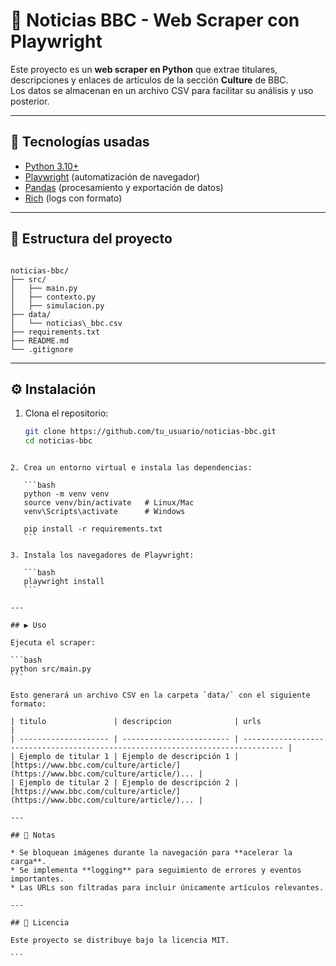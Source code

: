 # 📰 Noticias BBC - Web Scraper con Playwright

Este proyecto es un **web scraper en Python** que extrae titulares, descripciones y enlaces de artículos de la sección **Culture** de BBC.  
Los datos se almacenan en un archivo CSV para facilitar su análisis y uso posterior.

---

## 🚀 Tecnologías usadas
- [Python 3.10+](https://www.python.org/)  
- [Playwright](https://playwright.dev/python/) (automatización de navegador)  
- [Pandas](https://pandas.pydata.org/) (procesamiento y exportación de datos)  
- [Rich](https://github.com/Textualize/rich) (logs con formato)  

---

## 📂 Estructura del proyecto
```

noticias-bbc/
├── src/
│   ├── main.py
│   ├── contexto.py
│   ├── simulacion.py
├── data/
│   └── noticias\_bbc.csv
├── requirements.txt
├── README.md
└── .gitignore

````

---

## ⚙️ Instalación
1. Clona el repositorio:
   ```bash
   git clone https://github.com/tu_usuario/noticias-bbc.git
   cd noticias-bbc
````

2. Crea un entorno virtual e instala las dependencias:

   ```bash
   python -m venv venv
   source venv/bin/activate   # Linux/Mac
   venv\Scripts\activate      # Windows

   pip install -r requirements.txt
   ```

3. Instala los navegadores de Playwright:

   ```bash
   playwright install
   ```

---

## ▶️ Uso

Ejecuta el scraper:

```bash
python src/main.py
```

Esto generará un archivo CSV en la carpeta `data/` con el siguiente formato:

| titulo               | descripcion              | urls                                                                            |
| -------------------- | ------------------------ | ------------------------------------------------------------------------------- |
| Ejemplo de titular 1 | Ejemplo de descripción 1 | [https://www.bbc.com/culture/article/](https://www.bbc.com/culture/article/)... |
| Ejemplo de titular 2 | Ejemplo de descripción 2 | [https://www.bbc.com/culture/article/](https://www.bbc.com/culture/article/)... |

---

## 📌 Notas

* Se bloquean imágenes durante la navegación para **acelerar la carga**.
* Se implementa **logging** para seguimiento de errores y eventos importantes.
* Las URLs son filtradas para incluir únicamente artículos relevantes.

---

## 📄 Licencia

Este proyecto se distribuye bajo la licencia MIT.

```

